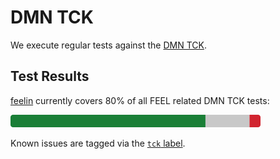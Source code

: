 # DMN TCK

We execute regular tests against the [DMN TCK](https://github.com/dmn-tck/tck).

## Test Results

[feelin](https://github.com/nikku/feelin) currently covers 80% of all FEEL related DMN TCK tests:
 
[![DMN TCK test results](./tck-results.svg)](https://github.com/nikku/feelin/actions/workflows/CI.yml?query=branch%3Amain)

Known issues are tagged via the [`tck` label](https://github.com/nikku/feelin/issues?q=is%3Aopen+is%3Aissue+label%3Atck).
